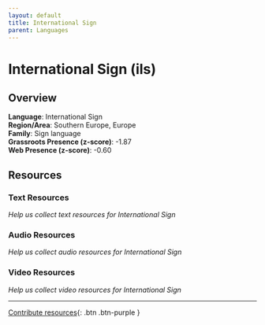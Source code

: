 ```yaml
---
layout: default
title: International Sign
parent: Languages
---
```


# International Sign (ils)

## Overview

**Language**: International Sign  
**Region/Area**: Southern Europe, Europe  
**Family**: Sign language  
**Grassroots Presence (z-score)**: -1.87  
**Web Presence (z-score)**: -0.60  

## Resources

### Text Resources
*Help us collect text resources for International Sign*

### Audio Resources
*Help us collect audio resources for International Sign*

### Video Resources
*Help us collect video resources for International Sign*

---

[Contribute resources](https://forms.office.com/e/1SfLJx3u1r){: .btn .btn-purple }
